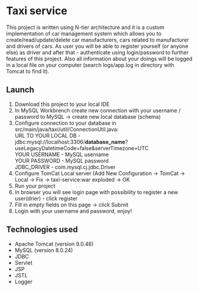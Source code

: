 # Taxi service
This project is written using N-tier architecture and it is a custom implementation of car management system which allows you to create/read/update/delete car manufacturers, cars related to manufacturer and drivers of cars. As user you will be able to register yourself (or anyone else) as driver and after that - authenticate using login/password to further features of this project. Also all information about your doings will be logged in a local file on your computer (search logs/app.log in directory with Tomcat to find it). 

## Launch
1. Download this project to your local IDE
2. In MySQL Workbrench create new connection with your username / password to MySQL -> create new local database (schema)
3. Configure connection to your database in src/main/java/taxi/util/ConnectionUtil.java: <br>
    URL TO YOUR LOCAL DB - jdbc:mysql://localhost:3306/<b>database_name</b>?useLegacyDatetimeCode=false&serverTimezone=UTC <br>
    YOUR USERNAME - MySQL username <br>
    YOUR PASSWORD - MySQL password <br>
    JDBC_DRIVER - com.mysql.cj.jdbc.Driver <br>
4. Configure TomCat Local server (Add New Configuration -> TomCat -> Local -> Fix -> taxi-service:war exploded -> OK
5. Run your project
6. In browser you will see login page with possibility to register a new user(drier) - click register
7. Fill in empty fields on this page -> click Submit
8. Login with your username and password, enjoy!

## Technologies used
- Apache Tomcat (version 9.0.46)
- MySQL (version 8.0.24)
- JDBC
- Servlet
- JSP
- JSTL
- Logger
